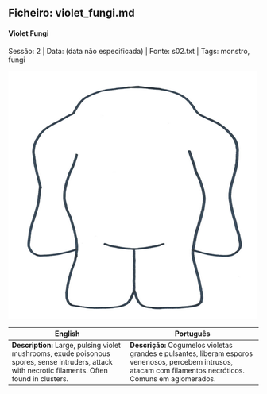 ## Ficheiro: violet_fungi.md

#### Violet Fungi

Sessão: 2 | Data: (data não especificada) | Fonte: s02.txt | Tags: monstro, fungi

![Violet Fungi](../../../assets/monsters/monster_blank.png)

| English | Português |
|---------|-----------|
| **Description:** Large, pulsing violet mushrooms, exude poisonous spores, sense intruders, attack with necrotic filaments. Often found in clusters. | **Descrição:** Cogumelos violetas grandes e pulsantes, liberam esporos venenosos, percebem intrusos, atacam com filamentos necróticos. Comuns em aglomerados. |



















